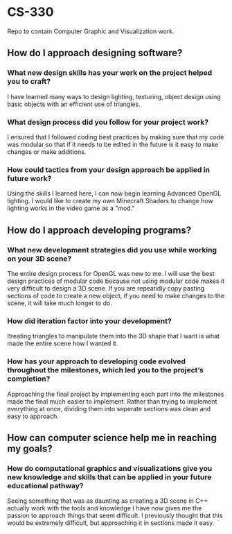 # CS-330
Repo to contain Computer Graphic and Visualization work.

## How do I approach designing software?
### What new design skills has your work on the project helped you to craft?
I have learned many ways to design lighting, texturing, object design using basic objects with an efficient use of triangles.

### What design process did you follow for your project work?
I ensured that I followed coding best practices by making sure that my code was modular so that if it needs to be edited in the future
is it easy to make changes or make additions.

### How could tactics from your design approach be applied in future work?
Using the skills I learned here, I can now begin learning Advanced OpenGL lighting. I would like to create my own Minecraft
Shaders to change how lighting works in the video game as a "mod."

## How do I approach developing programs?
### What new development strategies did you use while working on your 3D scene?
The entire design process for OpenGL was new to me. I will use the best design practices of modular code because not using modular code
makes it very difficult to design a 3D scene. If you are repeatidly copy pasting sections of code to create a new object, if you need
to make changes to the scene, it will take much longer to do.

### How did iteration factor into your development?
Itreating triangles to manipulate them into the 3D shape that I want is what made the entire scene how I wanted it.

### How has your approach to developing code evolved throughout the milestones, which led you to the project’s completion?
Approaching the final project by implementing each part into the milestones made the final much easier to implement. Rather than 
trying to implement everything at once, dividing them into seperate sections was clean and easy to approach.

## How can computer science help me in reaching my goals?
### How do computational graphics and visualizations give you new knowledge and skills that can be applied in your future educational pathway?
Seeing something that was as daunting as creating a 3D scene in C++ actually work with the tools and knowledge I have now gives me the 
passion to approach things that seem difficult. I previously thought that this would be extremely difficult, but approaching it in
sections made it easy.
